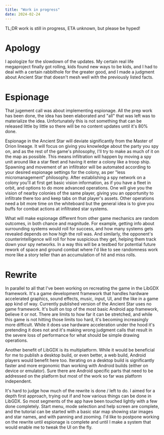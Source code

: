 ```yaml
---
title: "Work in progress"
date: 2024-02-24
---
```


TL;DR work is still in progress, ETA unknown, but please be hyped!

# Apology

I apologize for the slowdown of the updates. My certain real life megaproject finally got rolling, kids found new ways to be kids, and I had to deal with a certain rabbithole for the greater good, and I made a judgment about Ancient Star that doesn't mesh well with the previously listed facts.

# Espionage

That jugement call was about implementing espionage. All the prep work has been done, the idea has been elaborated and "all" that was left was to materialize the idea. Unfortunately this is not something that can be released little by little so there will be no content updates until it's 80% done.

Espionage in the Ancient Star will deviate significantly from the Master of Orion lineage. It will focus on giving you knowledge about the party you spy on, and as the rest of the game's philosophy, I'll try to make as much of it on the map as possible. This means infiltration will happen by moving a spy unit around like a star fleet and having it enter a colony like a troop ship. Spawning and movement of an infiltrator will be automated according to your desired espionage settings for the colony, as per "less micromanagement" philosophy. After establishing a spy network on a colony you'll at first get basic vision information, as if you have a fleet in orbit, and options to do more advanced operations. One will give you the vision of nearby colonies of the same player, giving you an opportunity to infiltrate there too and keep tabs on that player's assets. Other operations need a bit more time on the whiteboard but the general idea is to give you buffs for combat actions at infiltrated star systems.

What will make espionage different from other game mechanics are random outcomes, in both chance and magnitude. For example, getting info about surrounding systems would roll for success, and how many systems gets revealed depends on how high the roll was. And similarly, the opponent's counterintelligence will roll for how suspicious they get, helping them track down your spy networks. In a way this will be a testbed for potential future rework of space and ground combat where I'd like to see randomness work more like a story teller than an accumulation of hit and miss rolls.

# Rewrite

In parallel to all that I've been working on recreating the game in the LibGDX framework. It's a game development framework that handles hardware accelerated graphics, sound effects, music, input, UI, and the like in a game app kind of way. Currently published version of the Ancient Star uses no game framework. It's built on top of the most basic Android app framework, believe it or not. There are limits to how far it can be stretched, and while this game is not hitting those limits too hard, it's becoming increasingly more difficult. While it does use hardware acceleration under the hood it's pretending it does not and it's making wrong judgment calls that result in the severe loss of performance for what should be simple drawing operations.

Another benefit of LibGDX is its multiplatform. While it would be beneficial for me to publish a desktop build, or even better, a web build, Android players would benefit here too. Iterating on a desktop build is significantly faster and more ergonomic than working with Android builds (either on device or emulator). Sure there are Android specific parts that need to be addressed on the platform but most of the work so far was platform independent.

It's hard to judge how much of the rewrite is done / left to do. I aimed for a depth first approach, trying out if and how various things can be done in LibGDX. So most segments of the app have been touched lightly with a few done completely. Start menu, mode selection and help screen are complete, and the tutorial can be started with a basic star map showing star images and star names, and with panning and zooming. I'd like to postpone working on the rewrite until espionage is complete and until I make a system that would enable me to tweak the UI on the fly.
